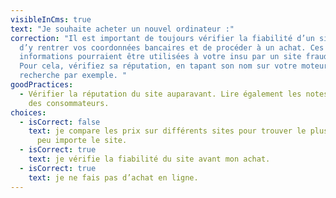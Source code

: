 ```yaml
---
visibleInCms: true
text: "Je souhaite acheter un nouvel ordinateur :"
correction: "Il est important de toujours vérifier la fiabilité d’un site avant
  d’y rentrer vos coordonnées bancaires et de procéder à un achat. Ces
  informations pourraient être utilisées à votre insu par un site frauduleux.
  Pour cela, vérifiez sa réputation, en tapant son nom sur votre moteur de
  recherche par exemple. "
goodPractices:
  - Vérifier la réputation du site auparavant. Lire également les notes et avis
    des consommateurs.
choices:
  - isCorrect: false
    text: je compare les prix sur différents sites pour trouver le plus avantageux,
      peu importe le site.
  - isCorrect: true
    text: je vérifie la fiabilité du site avant mon achat.
  - isCorrect: true
    text: je ne fais pas d’achat en ligne.
---
```

